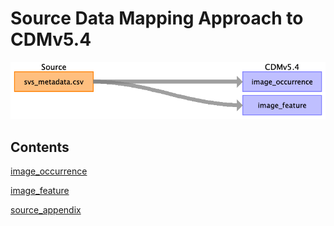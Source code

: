 # Source Data Mapping Approach to CDMv5.4

![](md_files/image3.png)

## Contents

[image_occurrence](image_occurrence.md)

[image_feature](image_feature.md)

[source_appendix](source_appendix.md)

